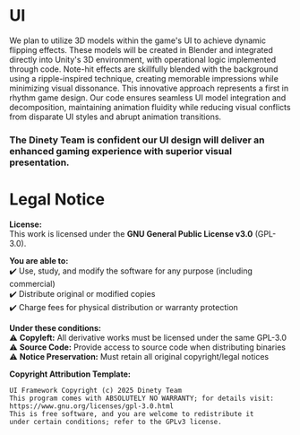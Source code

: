 # UI

We plan to utilize 3D models within the game's UI to achieve dynamic flipping effects. 
These models will be created in Blender and integrated directly into Unity's 3D environment, with operational logic implemented through code. 
Note-hit effects are skillfully blended with the background using a ripple-inspired technique, creating memorable impressions while minimizing visual dissonance. This innovative approach represents a first in rhythm game design.
Our code ensures seamless UI model integration and decomposition, maintaining animation fluidity while reducing visual conflicts from disparate UI styles and abrupt animation transitions.

### The Dinety Team is confident our UI design will deliver an enhanced gaming experience with superior visual presentation.


# Legal Notice
**License:**  
This work is licensed under the **GNU General Public License v3.0** (GPL-3.0).

**You are able to:**  
✔️ Use, study, and modify the software for any purpose (including commercial)  
✔️ Distribute original or modified copies  
✔️ Charge fees for physical distribution or warranty protection  

**Under these conditions:**  
⚠️ **Copyleft:** All derivative works must be licensed under the same GPL-3.0  
⚠️ **Source Code:** Provide access to source code when distributing binaries  
⚠️ **Notice Preservation:** Must retain all original copyright/legal notices  

**Copyright Attribution Template:**  
```plaintext
UI Framework Copyright (c) 2025 Dinety Team  
This program comes with ABSOLUTELY NO WARRANTY; for details visit:  
https://www.gnu.org/licenses/gpl-3.0.html  
This is free software, and you are welcome to redistribute it  
under certain conditions; refer to the GPLv3 license.